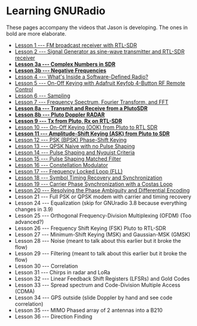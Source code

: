 # Learning GNURadio 

These pages accompany the videos that Jason is developing. The ones in bold are more elaborate.

- [Lesson 1 --- FM broadcast receiver with RTL-SDR](lesson01.md)
- [Lesson 2 --- Signal Generator as sine-wave transmitter and RTL-SDR receiver](lesson02.md)
- **[Lesson 3a --- Complex Numbers in SDR](lesson03a.md)**
- **[Lesson 3b --- Negative Frequencies](lesson03b.md)**
- [Lesson 4 --- What's Inside a Software-Defined Radio?](lesson04.md)
- [Lesson 5 --- On-Off Keying with Adafruit Keyfob 4-Button RF Remote Control](lesson05.md)
- [Lesson 6 --- Sampling](lesson06.md)
- [Lesson 7 --- Frequency Spectrum, Fourier Transform, and FFT](lesson07.md)
- **[Lesson 8a --- Transmit and Receive from a PlutoSDR](lesson08a.md)**
- **[Lesson 8b --- Pluto Doppler RADAR](lesson08b.md)**
- **[Lesson 9 --- Tx from Pluto, Rx on RTL-SDR](lesson09.md)**
- [Lesson 10 --- On-Off Keying (OOK) from Pluto to RTL SDR](lesson10.md)
- **[Lesson 11 --- Amplitude-Shift Keying (ASK) from Pluto to SDR](lesson11.md)**
- [Lesson 12 --- PSK (BPSK) Phase-Shift Keying](lesson12.md)
- [Lesson 13 --- QPSK Naive with no Pulse Shaping](lesson13.md)
- [Lesson 14 --- Pulse Shaping and Nyquist Criteria](lesson14.md)
- [Lesson 15 --- Pulse Shaping Matched Filter](lesson15.md)
- [Lesson 16 --- Constellation Modulator](lesson16.md)
- [Lesson 17 --- Frequency Locked Loop (FLL)](lesson17.md)
- [Lesson 18 --- Symbol Timing Recovery and Synchronization](lesson18.md)
- [Lesson 19 --- Carrier Phase Synchronization with a Costas Loop](lesson19.md)
- [Lesson 20 --- Resolving the Phase Ambiguity and Differential Encoding](lesson20.md)
- Lesson 21 --- Full PSK or QPSK modem with carrier and timing recovery
- Lesson 24 --- Equalization (skip for GNUradio 3.8 because everything changes in 3.9)
- Lesson 25 --- Orthogonal Frequency-Division Multiplexing (OFDM) (Too advanced?)
- Lesson 26 --- Frequency Shift Keying (FSK) Pluto to RTL-SDR
- Lesson 27 --- Minimum-Shift Keying (MSK) and Gaussian-MSK (GMSK)
- Lesson 28 --- Noise (meant to talk about this earlier but it broke the flow)
- Lesson 29 --- Filtering (meant to talk about this earlier but it broke the flow)
- Lesson 30 --- Correlation
- Lesson 31 --- Chirps in radar and LoRa
- Lesson 32 --- Linear Feedback Shift Registers (LFSRs) and Gold Codes
- Lesson 33 --- Spread spectrum and Code-Division Multiple Access (CDMA)
- Lesson 34 --- GPS outside (slide Doppler by hand and see code correlation)
- Lesson 35 --- MIMO Phased array of 2 antennas into a B210
- Lesson 36 --- Direction Finding





